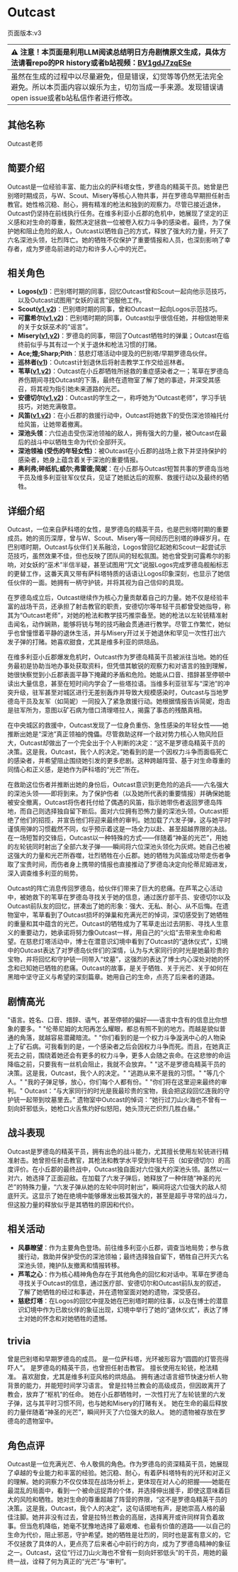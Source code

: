 # Outcast
页面版本:v3
 

| :warning: 注意！本页面是利用LLM阅读总结明日方舟剧情原文生成，具体方法请看repo的PR history或者b站视频：[BV1gdJ7zqESe](https://www.bilibili.com/video/BV1gdJ7zqESe/)         |
|:----------------------------|
| 虽然在生成的过程中以尽量避免，但是错误，幻觉等等仍然无法完全避免。所以本页面内容以娱乐为主，切勿当成一手来源。发现错误请open issue或者b站私信作者进行修改。|



## 其他名称
Outcast老师
## 简要介绍
Outcast是一位经验丰富、能力出众的萨科塔女性，罗德岛的精英干员。她曾是巴别塔时期成员，与W、Scout、Misery等核心人物共事，并在罗德岛早期担任射击教官。她性格沉稳、耐心，拥有精准的枪法和独到的观察力。尽管已接近退休，Outcast仍坚持在前线执行任务。在维多利亚小丘郡的危机中，她展现了坚定的正义感和对生命的尊重，毅然决定拯救一位被卷入权力斗争的感染者。最终，为了保护她和阻止危险的敌人，Outcast以牺牲自己的方式，释放了强大的力量，歼灭了六名深池头领，壮烈阵亡。她的牺牲不仅保护了重要情报和人员，也深刻影响了幸存者，成为罗德岛前进的动力和许多人心中的光芒。
## 相关角色
-   **Logos([v1](../chars/extended_char_Logos.md))**：巴别塔时期的同事，回忆Outcast曾和Scout一起向他示范技巧，以及Outcast试图用“女妖的谣言”说服他工作。
-   **Scout([v1](../chars/extended_char_Scout.md),[v2](extended_char_Scout.md))**：巴别塔时期的同事，曾和Outcast一起向Logos示范技巧。
-   **可露希尔([v1](../chars/extended_char_ke_lu_xi_er.md),[v2](extended_char_ke_lu_xi_er.md))**：巴别塔时期的同事，Outcast似乎很信任她，并相信她带来的关于女妖巫术的“谣言”。
-   **Misery([v1](../chars/char_615_acspec.md),[v2](char_615_acspec.md))**：罗德岛的同事，带回了Outcast牺牲时的弹巢；Outcast在临终前似乎与其有过一个关于退休和枪法习惯的打赌。
-   **Ace;煌;Sharp;Pith**：慈悲灯塔活动中提及的巴别塔/早期罗德岛伙伴。
-   **巡林者([v1](../chars/char_503_rang.md))**：Outcast计划退休后将射击教学工作交给巡林者。
-   **苇草([v1](../chars/char_261_sddrag.md),[v2](char_261_sddrag.md))**：Outcast在小丘郡牺牲所拯救的重症感染者之一；苇草在罗德岛养伤期间寻找Outcast的下落，最终在遗物室了解了她的事迹，并深受其感召，将其视为指引她未来道路的光芒。
-   **安德切尔([v1](../chars/char_211_adnach.md),[v2](char_211_adnach.md))**：Outcast的学生之一，称呼她为“Outcast老师”，学习手铳技巧，对她充满敬意。
-   **风笛([v1](../chars/char_222_bpipe.md),[v2](char_222_bpipe.md))**：在小丘郡的救援行动中，Outcast将她救下的受伤深池领袖托付给风笛，让她带着撤离。
-   **深池头领**：六位追击受伤深池领袖的敌人，拥有强大的力量，被Outcast在最后的战斗中以牺牲生命为代价全部歼灭。
-   **深池领袖 (受伤的年轻女性)**：被Outcast在小丘郡的战场上救下并坚持保护的感染者，她身上蕴含着关于深池的重要情报。
-   **奥利弗;碎纸机;威尔;弗雷德;简妮**：在小丘郡与Outcast短暂共事的罗德岛当地干员及维多利亚驻军仪仗兵，见证了她抵达后的观察、救援行动以及最终的牺牲。
## 详细介绍
Outcast，一位来自萨科塔的女性，是罗德岛的精英干员，也是巴别塔时期的重要成员。她的资历深厚，曾与W、Scout、Misery等一同经历巴别塔的峥嵘岁月。在巴别塔时期，Outcast与伙伴们关系融洽，Logos曾回忆起她和Scout一起尝试示范技巧，虽然效果不佳，但也反映了团队间的轻松氛围。她也曾受到可露希尔的影响，对女妖的“巫术”半信半疑，甚至试图用“咒文”说服Logos完成罗德岛舰船标志的更替工作，这番天真又带有萨科塔特质的话语让Logos印象深刻，也显示了她信任伙伴的一面。她拥有一柄守护铳，并将其视为自己信仰的具现。

在罗德岛成立后，Outcast继续作为核心力量贡献着自己的力量。她不仅是经验丰富的战场干员，还承担了射击教官的职责，安德切尔等年轻干员都曾受她指导，称其为“Outcast老师”，对她的枪法和教学技巧推崇备至。她的枪法以左轮铳精准射击闻名，动作娴熟，能够将铳与弩的技巧融会贯通进行教学。尽管工作繁忙，她似乎也曾憧憬着平静的退休生活，并与Misery开过关于她退休和罕见一次性打出六发子弹的打赌。她喜欢甜食，尤其是维多利亚的烘焙品。

在维多利亚小丘郡爆发危机时，Outcast作为罗德岛精英干员被派往当地。她的任务最初是协助当地办事处获取资料，但凭借其敏锐的观察力和对语言的独到理解，她很快察觉到小丘郡表面平静下掩藏的矛盾和危险。她能从口音、措辞甚至停顿中读出大量信息，甚至在短时间内学会了一些塔拉语。当维多利亚驻军与“深池”的冲突升级，驻军甚至对城区进行无差别轰炸并导致大规模感染时，Outcast与当地罗德岛干员及友军（如简妮）一同投入了紧急救援行动。她根据情报告诉简妮，炮击是驻军所为，意图以矿石病为借口清理塔拉人，揭露了事态的残酷真相。

在中央城区的救援中，Outcast发现了一位身负重伤、急性感染的年轻女性——她推断出她是“深池”真正领袖的傀儡。尽管救助这样一个敌对势力核心人物风险巨大，Outcast却做出了一个完全出于个人判断的决定：“这不是罗德岛精英干员的决策。这是我，Outcast，我个人的决定。”她看到的是一个因权力斗争而面临死亡的感染者，并希望阻止围绕她引发的更多悲剧。这种跨越阵营、基于对生命尊重的同情心和正义感，是她作为萨科塔的“光芒”所在。

在救助这位伤者并推断出她的身份后，Outcast意识到更危险的追兵——六名强大的深池头领——即将到来。为了保护伤者（以及她所代表的重要情报）并确保她能被安全撤离，Outcast将伤者托付给了偶遇的风笛，指示她带伤者返回罗德岛阵地，而自己则选择独自留下断后。面对六位拥有恐怖力量的深池头领，Outcast拒绝了他们的招揽，并宣告他们将迎来最终的审判。她加载了六发子弹，这与她平时谨慎用弹的习惯截然不同，似乎预示着这是一场全力以赴、甚至超越界限的决战。在一场短暂的交锋后，Outcast以一种特殊的方式——伴随着“神圣的光芒”，用她的左轮铳同时射出了全部六发子弹——瞬间将六位深池头领化为灰烬。她自己也被这强大的力量和光芒所吞噬，壮烈牺牲在小丘郡。她的牺牲为风笛成功带走伤者争取了宝贵时间，而伤者身上携带的情报也直接推动了罗德岛决定向伦蒂尼姆进发，深入调查维多利亚的局势。

Outcast的阵亡消息传回罗德岛，给伙伴们带来了巨大的悲痛。在芦苇之心活动中，被她救下的苇草在罗德岛寻找关于她的信息，通过医疗部干员、安德切尔以及Outcast前队友的回忆，拼凑出了她的形象：强大、无私、耐心、从不后悔。在遗物室中，苇草看到了Outcast损坏的弹巢和充满光芒的悼词，深切感受到了她牺牲的重量和其中蕴含的光芒。Outcast的牺牲成为了苇草走出过去阴影、寻找人生意义的重要动力，她承诺将努力像Outcast一样，用自己的“火焰”去带来生命和希望。在慈悲灯塔活动中，博士在潜意识幻境中看到了Outcast的“退休仪式”，幻境中的Outcast表达了对罗德岛伙伴们的深情，认为与大家同行的时光是她最珍贵的宝物，并将回忆和守护铳一同带入“坟墓”，这强烈的表达了博士内心深处对她的怀念和已知她已牺牲的悲痛。Outcast的故事，是关于牺牲、关于光芒、关于如何在黑暗中坚守正义与希望的深刻篇章。她用自己的生命，点亮了后来者的道路。
## 剧情高光
"语言。姓名、口音、措辞、语气，甚至停顿的偏好——语言中含有的信息比你想象的要多。"
"伦蒂尼姆的太阳再怎么耀眼，都总有照不到的地方。而越是貌似普通的角落，就越容易潜藏暗流。"
"你们看到的是一个权力斗争漩涡中心的人物染上了矿石病。可我看到的是，一个感染者之后会因权力斗争而死。而且，在她真正死去之前，围绕着她还会有更多的权力斗争，更多人会随之丧命。在这悲惨的命运降临之前，只要我有一丝机会阻止，我就不会放弃。"
"这不是罗德岛精英干员的决策。这是我，Outcast，我个人的决定。"
"逃跑从来不是我的习惯。"
"等几个人。"
"我的子弹足够，放心，你们每个人都有份。"
"你们将在这里迎来最终的审判。"
Outcast：“与大家同行的时光是我最珍贵的宝物，我会把这段回忆连我的守护铳一起带到坟墓里去。”
遗物室中Outcast的悼词：“她行过刀山火海也不曾有一刻向奸邪低头，她枪口火舌焦灼好似怒阳，她头顶光芒炽烈几胜白昼。”
## 战斗表现
Outcast是罗德岛的精英干员，拥有出色的战斗能力，尤其擅长使用左轮铳进行精准射击。她曾担任射击教官，其枪法和教学水平受到年轻干员（如安德切尔）的高度评价。在小丘郡的最终战中，Outcast独自面对六位强大的深池头领。虽然以一对六，她选择了正面迎敌。在加载了六发子弹后，她释放了一种伴随“神圣的光芒”的特殊力量，“六发子弹从她的左轮中同时射出”，瞬间将这六位强大的敌人彻底歼灭。这显示了她在绝境中能够爆发出极其强大的，甚至是超乎寻常的战斗力，但这股力量的释放似乎是其牺牲的原因和代价。
## 相关活动
-   **风暴瞭望**：作为主要角色登场。前往维多利亚小丘郡，调查当地局势；参与救援行动，救助并保护受伤的深池领袖；最终选择独自留下，牺牲自己歼灭六名深池头领，掩护队友撤离和情报转移。
-   **芦苇之心**：作为核心精神角色存在于其他角色的回忆和对话中。苇草在罗德岛寻找关于Outcast的信息，通过医疗部、安德切尔和Outcast前队友的叙述，了解了她牺牲的经过和事迹，并在遗物室面对她的遗物，深受感召。
-   **慈悲灯塔**：在Logos的回忆中提及她在巴别塔时期的往事，以及在博士的潜意识幻境中作为已故伙伴的象征出现，幻境中举行了她的“退休仪式”，表达了博士对她的怀念和对她牺牲的遗憾。
## trivia
曾是巴别塔和早期罗德岛的成员。
是一位萨科塔，光环被形容为“圆圆的灯管亮得吓人”。
是罗德岛的精英干员，也曾担任射击教官。
擅长使用左轮铳，枪法精准。
喜欢甜食，尤其是维多利亚风格的烘焙品。
拥有通过语言细节快速分析人物背景的能力，并能短时间学习语言。
曾是拉特兰教会的高级成员，但因故离开了教会，放弃了“枢机”的任命。
她在小丘郡牺牲时，一次性打光了左轮铳里的六发子弹，这与其平时习惯不同，也与她和Misery的打赌有关。
她在生命的最后释放的力量伴随着“神圣的光芒”，瞬间歼灭了六位强大的敌人。
她的遗物被存放在罗德岛的遗物室中。
## 角色点评
Outcast是一位充满光芒、令人敬佩的角色。作为罗德岛的资深精英干员，她展现了卓越的专业能力和丰富的经验。她沉稳、耐心，有着萨科塔特有的光环和对正义的理解。她的洞察力不仅仅体现在战场分析上，更体现在对人心的把握——她能在最混乱的局面中，看到一个被命运捉弄的个体，并选择伸出援手，即使这意味着巨大的风险和牺牲。她对生命的尊重超越了阵营的界限，“这不是罗德岛精英干员的决策。这是我，Outcast，我个人的决定”，这句话掷地有声，是她崇高人格的最佳注脚。她并非没有过去，曾是拉特兰教会的高层，选择离开或许同样背负着故事。但当危机降临，她毫不犹豫地选择了最艰难、也最有价值的道路——以自己的生命为代价，阻止邪恶，守护希望。她的牺牲是壮烈的，同时也是富有意义的，它不仅拯救了具体的人，更点亮了后来者心中前行的方向，成为了罗德岛精神的象征之一。Outcast，这位“行过刀山火海也不曾有一刻向奸邪低头”的干员，用她的最终一战，诠释了何为真正的“光芒”与“审判”。